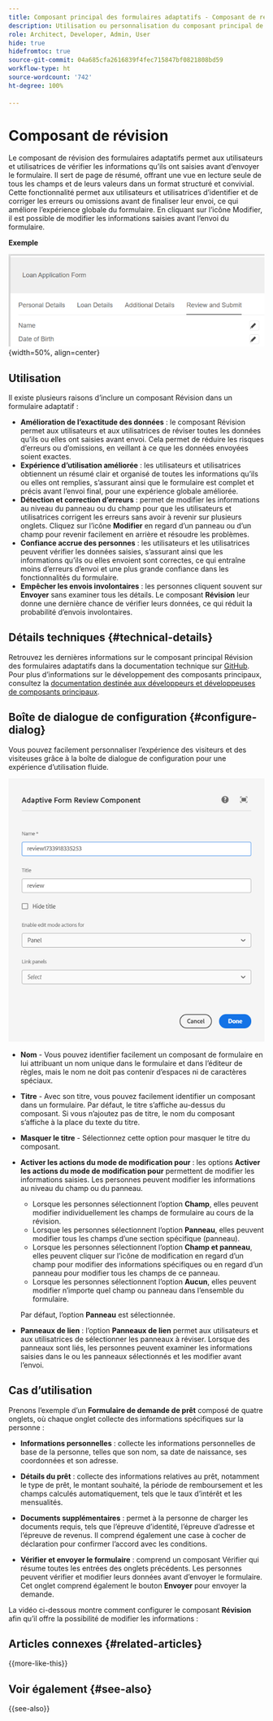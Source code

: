 ```yaml
---
title: Composant principal des formulaires adaptatifs - Composant de révision
description: Utilisation ou personnalisation du composant principal de révision des formulaires adaptatifs.
role: Architect, Developer, Admin, User
hide: true
hidefromtoc: true
source-git-commit: 04a685cfa2616839f4fec715847bf0821808bd59
workflow-type: ht
source-wordcount: '742'
ht-degree: 100%

---
```



# Composant de révision

Le composant de révision des formulaires adaptatifs permet aux utilisateurs et utilisatrices de vérifier les informations qu’ils ont saisies avant d’envoyer le formulaire. Il sert de page de résumé, offrant une vue en lecture seule de tous les champs et de leurs valeurs dans un format structuré et convivial. Cette fonctionnalité permet aux utilisateurs et utilisatrices d’identifier et de corriger les erreurs ou omissions avant de finaliser leur envoi, ce qui améliore l’expérience globale du formulaire. En cliquant sur l’icône Modifier, il est possible de modifier les informations saisies avant l’envoi du formulaire.

**Exemple**

![Composant Révision](/help/adaptive-forms/assets/review-component.png){width=50%, align=center}

## Utilisation

Il existe plusieurs raisons d’inclure un composant Révision dans un formulaire adaptatif :

- **Amélioration de l’exactitude des données** : le composant Révision permet aux utilisateurs et aux utilisatrices de réviser toutes les données qu’ils ou elles ont saisies avant envoi. Cela permet de réduire les risques d’erreurs ou d’omissions, en veillant à ce que les données envoyées soient exactes.
- **Expérience d’utilisation améliorée** : les utilisateurs et utilisatrices obtiennent un résumé clair et organisé de toutes les informations qu’ils ou elles ont remplies, s’assurant ainsi que le formulaire est complet et précis avant l’envoi final, pour une expérience globale améliorée.
- **Détection et correction d’erreurs** : permet de modifier les informations au niveau du panneau ou du champ pour que les utilisateurs et utilisatrices corrigent les erreurs sans avoir à revenir sur plusieurs onglets. Cliquez sur l’icône **Modifier** en regard d’un panneau ou d’un champ pour revenir facilement en arrière et résoudre les problèmes.
- **Confiance accrue des personnes** : les utilisateurs et les utilisatrices peuvent vérifier les données saisies, s’assurant ainsi que les informations qu’ils ou elles envoient sont correctes, ce qui entraîne moins d’erreurs d’envoi et une plus grande confiance dans les fonctionnalités du formulaire.
- **Empêcher les envois involontaires** : les personnes cliquent souvent sur **Envoyer** sans examiner tous les détails. Le composant **Révision** leur donne une dernière chance de vérifier leurs données, ce qui réduit la probabilité d’envois involontaires.


## Détails techniques {#technical-details}

Retrouvez les dernières informations sur le composant principal Révision des formulaires adaptatifs dans la documentation technique sur [GitHub](https://github.com/adobe/aem-core-forms-components/tree/master/ui.af.apps/src/main/content/jcr_root/apps/core/fd/components/form/textinput/v1/textinput). Pour plus d’informations sur le développement des composants principaux, consultez la [documentation destinée aux développeurs et développeuses de composants principaux](/help/developing/overview.md).

## Boîte de dialogue de configuration {#configure-dialog}

Vous pouvez facilement personnaliser l’expérience des visiteurs et des visiteuses grâce à la boîte de dialogue de configuration pour une expérience d’utilisation fluide.

![Boîte de dialogue de configuration](/help/adaptive-forms/assets/review-component-configure-dialog.png)

- **Nom** - Vous pouvez identifier facilement un composant de formulaire en lui attribuant un nom unique dans le formulaire et dans l’éditeur de règles, mais le nom ne doit pas contenir d’espaces ni de caractères spéciaux.

- **Titre** - Avec son titre, vous pouvez facilement identifier un composant dans un formulaire. Par défaut, le titre s’affiche au-dessus du composant. Si vous n’ajoutez pas de titre, le nom du composant s’affiche à la place du texte du titre.
- **Masquer le titre** - Sélectionnez cette option pour masquer le titre du composant.
- **Activer les actions du mode de modification pour** : les options **Activer les actions du mode de modification pour** permettent de modifier les informations saisies. Les personnes peuvent modifier les informations au niveau du champ ou du panneau.
   - Lorsque les personnes sélectionnent l’option **Champ**, elles peuvent modifier individuellement les champs de formulaire au cours de la révision.
   - Lorsque les personnes sélectionnent l’option **Panneau**, elles peuvent modifier tous les champs d’une section spécifique (panneau).
   - Lorsque les personnes sélectionnent l’option **Champ et panneau**, elles peuvent cliquer sur l’icône de modification en regard d’un champ pour modifier des informations spécifiques ou en regard d’un panneau pour modifier tous les champs de ce panneau.
   - Lorsque les personnes sélectionnent l’option **Aucun**, elles peuvent modifier n’importe quel champ ou panneau dans l’ensemble du formulaire.

  Par défaut, l’option **Panneau** est sélectionnée.

- **Panneaux de lien** : l’option **Panneaux de lien** permet aux utilisateurs et aux utilisatrices de sélectionner les panneaux à réviser. Lorsque des panneaux sont liés, les personnes peuvent examiner les informations saisies dans le ou les panneaux sélectionnés et les modifier avant l’envoi.

## Cas d’utilisation

Prenons l’exemple d’un **Formulaire de demande de prêt** composé de quatre onglets, où chaque onglet collecte des informations spécifiques sur la personne :

- **Informations personnelles** : collecte les informations personnelles de base de la personne, telles que son nom, sa date de naissance, ses coordonnées et son adresse.

- **Détails du prêt** : collecte des informations relatives au prêt, notamment le type de prêt, le montant souhaité, la période de remboursement et les champs calculés automatiquement, tels que le taux d’intérêt et les mensualités.

- **Documents supplémentaires** : permet à la personne de charger les documents requis, tels que l’épreuve d’identité, l’épreuve d’adresse et l’épreuve de revenus. Il comprend également une case à cocher de déclaration pour confirmer l’accord avec les conditions.

- **Vérifier et envoyer le formulaire** : comprend un composant Vérifier qui résume toutes les entrées des onglets précédents. Les personnes peuvent vérifier et modifier leurs données avant d’envoyer le formulaire. Cet onglet comprend également le bouton **Envoyer** pour envoyer la demande.

La vidéo ci-dessous montre comment configurer le composant **Révision** afin qu’il offre la possibilité de modifier les informations :

## Articles connexes {#related-articles}

{{more-like-this}}

## Voir également {#see-also}

{{see-also}}

